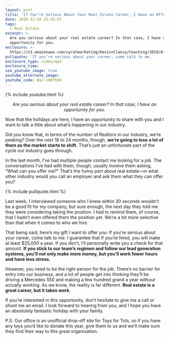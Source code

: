 ```yaml
---
layout: post
title: 'If You’re Serious About Your Real Estate Career, I Have an Offer for You'
date: 2018-12-18 15:32:57
tags:
  - Real Estate
excerpt: >-
  Are you serious about your real estate career? In that case, I have an
  opportunity for you.
enclosure: >-
  https://s3.amazonaws.com/vyralmarketing/Kevin+Clancy/Coaching/2018/Albany+Real+Estate+Agent-+Happy+holidays.mp4
pullquote: 'If you’re serious about your career, come talk to me.'
enclosure_type: video/mp4
enclosure_time:
use_youtube_image: true
youtube_alternate_image:
youtube_code: Waz-iHEfb50
---
```


{% include youtube.html %}

<p style="text-align: center;"><em>Are you serious about your real estate career? In that case, I have an opportunity for you.</em></p>

Now that the holidays are here, I have an opportunity to share with you and I want to talk a little about what’s happening in our industry.&nbsp;

Did you know that, in terms of the number of Realtors in our industry, we’re peaking? Over the next 18 to 24 months, though, **we’re going to lose a lot of them as the market starts to shift.** That’s just an unfortunate part of the cycle our industry goes through.

In the last month, I’ve had multiple people contact me looking for a job. The conversations I’ve had with them, though, usually involve them asking, “What can you offer me?” That’s the funny part about real estate—in what other industry would you call an employer and ask them what they can offer you?&nbsp;

{% include pullquote.html %}

Last week, I interviewed someone who I knew within 30 seconds wouldn’t be a good fit for my company, but sure enough, the next day they told me they were considering taking the position. I had to remind them, of course, that I hadn’t even offered them the position yet. We’re a bit more selective than that when it comes to who we hire.&nbsp;

That being said, here’s my gift I want to offer you: If you’re serious about your career, come talk to me. I guarantee that if you’re hired, you will make at least $25,000 a year. If you don’t, I’ll personally write you a check for that amount. **If you stick to our team’s regimen and follow our lead generation systems, you’ll not only make more money, but you’ll work fewer hours and have less stress.&nbsp;**

However, you need to be the right person for the job. There’s no barrier for entry into our business, and a lot of people get into thinking they’ll be driving a Mercedes 550 and making a few hundred grand a year without actually working. As we know, the reality is far different. **Real estate is a great career, but it takes work.**&nbsp;

If you’re interested in this opportunity, don’t hesitate to give me a call or shoot me an email. I look forward to hearing from you, and I hope you have an absolutely fantastic holiday with your family.

P.S. Our office is an unofficial drop-off site for Toys for Tots, so if you have any toys you’d like to donate this year, give them to us and we’ll make sure they find their way to this great organization.
